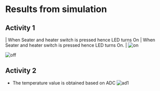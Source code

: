 #  Results from simulation
## Activity 1
| When Seater and heater switch is pressed hence LED turns On | When Seater and heater switch is pressed hence LED turns On. | 
![on](https://github.com/Shwetha-H/Stepin-Embedded_C/blob/1a88897949f72365e59d367732693979cf271870/Images/LED_ON.png)
 
![off](https://github.com/Shwetha-H/Stepin-Embedded_C/blob/34a8da6092c87f0c01562251036bf8f42e71ac13/Images/LED_OFF.png)

## Activity 2
- The temperature value is obtained based on ADC
![ad1](https://github.com/Shwetha-H/Stepin-Embedded_C/blob/1408a7e65488740ec290a7afa96322fcabe5f81c/Images/ADC1.png)
